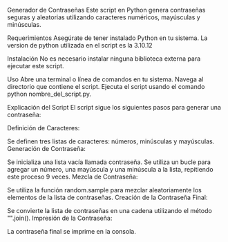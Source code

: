 Generador de Contraseñas
Este script en Python genera contraseñas seguras y aleatorias utilizando caracteres numéricos, mayúsculas y minúsculas. 

Requerimientos
Asegúrate de tener instalado Python en tu sistema. La version de python utilizada en el script es la 3.10.12

Instalación
No es necesario instalar ninguna biblioteca externa para ejecutar este script.

Uso
Abre una terminal o línea de comandos en tu sistema.
Navega al directorio que contiene el script.
Ejecuta el script usando el comando python nombre_del_script.py.

Explicación del Script
El script sigue los siguientes pasos para generar una contraseña:

Definición de Caracteres:

Se definen tres listas de caracteres: números, minúsculas y mayúsculas.
Generación de Contraseña:

Se inicializa una lista vacía llamada contraseña.
Se utiliza un bucle para agregar un número, una mayúscula y una minúscula a la lista, repitiendo este proceso 9 veces.
Mezcla de Contraseña:

Se utiliza la función random.sample para mezclar aleatoriamente los elementos de la lista de contraseñas.
Creación de la Contraseña Final:

Se convierte la lista de contraseñas en una cadena utilizando el método "".join().
Impresión de la Contraseña:

La contraseña final se imprime en la consola.
